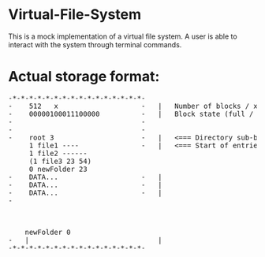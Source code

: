 # Virtual-File-System
This is a mock implementation of a virtual file system. A user is able to interact with the system through terminal commands.

# Actual storage format:
<pre>
-*-*-*-*-*-*-*-*-*-*-*-*-*-*-*-*-
-    512   x                    -   |   Number of blocks / x is allocation|       Metadata section
-    00000100011100000          -   |   Block state (full / empty)  |     < ======
-                               -
-                               -
-    root 3                     -   |   <=== Directory sub-block    |
     1 file1 ----               -   |   <=== Start of entries
     1 file2 ------
     (1 file3 23 54)
     0 newFolder 23
-    DATA...                    -   |                               |       Data section
-    DATA...                    -   |                               |           ||
-    DATA...                    -   |                               |   < ========
-            



    newFolder 0
-   |                               |
-*-*-*-*-*-*-*-*-*-*-*-*-*-*-*-*-       
</pre>